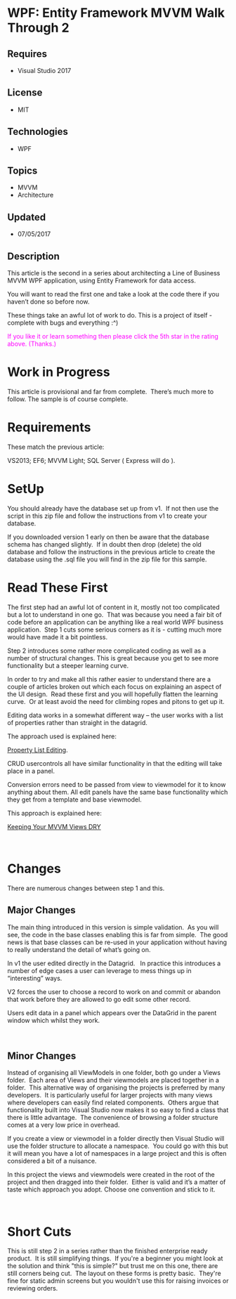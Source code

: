 # WPF: Entity Framework MVVM Walk Through 2
## Requires
- Visual Studio 2017
## License
- MIT
## Technologies
- WPF
## Topics
- MVVM
- Architecture
## Updated
- 07/05/2017
## Description

<p>This article is the second in a series about architecting a Line of Business MVVM WPF application, using Entity Framework for data access.</p>
<p>You will want to read the first one and take a look at the code there if you haven&rsquo;t done so before now.</p>
<p>These things take an awful lot of work to do. This is a project of itself - complete with bugs and everything :^)</p>
<p><span style="color:#ff00ff">If you like it or learn something then please click the 5th star in the rating above. (Thanks.)</span></p>
<h1><span>Work in Progress</span></h1>
<p>This article is provisional and far from complete. &nbsp;There&rsquo;s much more to follow. The sample is of course complete.</p>
<h1>Requirements</h1>
<p>These match the previous article:</p>
<p>VS2013; EF6; MVVM Light; SQL Server ( Express will do ).</p>
<h1>SetUp</h1>
<p>You should already have the database set up from v1.&nbsp; If not then use the script in this zip file and follow the instructions from v1 to create your database.</p>
<p>If you downloaded version 1 early on then be aware that the database schema has changed slightly.&nbsp; If in doubt then drop (delete) the old database and follow the instructions in the previous article to create the database using the .sql file you will
 find in the zip file for this sample.</p>
<h1>Read These First</h1>
<p>The first step had an awful lot of content in it, mostly not too complicated but a lot to understand in one go. &nbsp;That was because you need a fair bit of code before an application can be anything like a real world WPF business application. &nbsp;Step
 1 cuts some serious corners as it is - cutting much more would have made it a bit pointless.</p>
<p>Step 2 introduces some rather more complicated coding as well as a number of structural changes. This is great because you get to see more functionality but a steeper learning curve.</p>
<p>In order to try and make all this rather easier to understand there are a couple of articles broken out which each focus on explaining an aspect of the UI design. &nbsp;Read these first and you will hopefully flatten the learning curve. &nbsp;Or at least
 avoid the need for climbing ropes and pitons to get up it.</p>
<p>Editing data works in a somewhat different way &ndash; the user works with a list of properties rather than straight in the datagrid.</p>
<p>The approach used is explained here:</p>
<p><a href="https://code.msdn.microsoft.com/Property-List-Editing-9c366b70">Property List Editing</a>.</p>
<p>CRUD usercontrols all have similar functionality in that the editing will take place in a panel.</p>
<p>Conversion errors need to be passed from view to viewmodel for it to know anything about them. All edit panels have the same base functionality which they get from a template and base viewmodel.</p>
<p>This approach is explained here:</p>
<p><a href="https://code.msdn.microsoft.com/Keeping-your-MVVM-View-DRY-00688583">Keeping Your MVVM Views DRY</a></p>
<p>&nbsp;</p>
<h1>Changes</h1>
<p>There are numerous changes between step 1 and this.</p>
<h2>Major Changes</h2>
<p>The main thing introduced in this version is simple validation.&nbsp; As you will see, the code in the base classes enabling this is far from simple.&nbsp; The good news is that base classes can be re-used in your application without having to really understand
 the detail of what&rsquo;s going on.</p>
<p>In v1 the user edited directly in the Datagrid.&nbsp;&nbsp; In practice this introduces a number of edge cases a user can leverage to mess things up in &ldquo;interesting&rdquo; ways.</p>
<p>V2 forces the user to choose a record to work on and commit or abandon that work before they are allowed to go edit some other record.</p>
<p>Users edit data in a panel which appears over the DataGrid in the parent window which whilst they work.</p>
<p>&nbsp;</p>
<h2>Minor Changes</h2>
<p>Instead of organising all ViewModels in one folder, both go under a Views folder.&nbsp; Each area of Views and their viewmodels are placed together in a folder.&nbsp; This alternative way of organising the projects is preferred by many developers.&nbsp;
 It is particularly useful for larger projects with many views where developers can easily find related components.&nbsp; Others argue that functionality built into Visual Studio now makes it so easy to find a class that there is little advantage.&nbsp; The
 convenience of browsing a folder structure comes at a very low price in overhead.</p>
<p>If you create a view or viewmodel in a folder directly then Visual Studio will use the folder structure to allocate a namespace.&nbsp; You could go with this but it will mean you have a lot of namespaces in a large project and this is often considered a
 bit of a nuisance.</p>
<p>In this project the views and viewmodels were created in the root of the project and then dragged into their folder.&nbsp; Either is valid and it&rsquo;s a matter of taste which approach you adopt. Choose one convention and stick to it.</p>
<p>&nbsp;</p>
<h1>Short Cuts</h1>
<p>This is still step 2 in a series rather than the finished enterprise ready product. &nbsp;It is still simplifying things. &nbsp;If you're a beginner you might look at the solution and think &quot;this is simple?&quot; but trust me on this one, there are still corners
 being cut. &nbsp;The layout on these forms is pretty basic. &nbsp;They're fine for static admin screens but you wouldn't use this for raising invoices or reviewing orders.</p>
